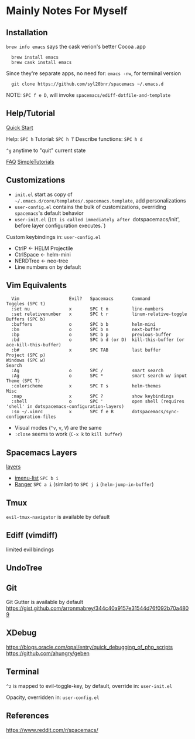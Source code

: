 # Mainly Notes For Myself

## Installation

`brew info emacs` says the cask verion's better Cocoa .app

```
  brew install emacs
  brew cask install emacs
```

Since they're separate apps, no need for: `emacs -nw`, for terminal version

```
  git clone https://github.com/syl20bnr/spacemacs ~/.emacs.d
```

  NOTE: `SPC f e D`, will invoke `spacemacs/ediff-dotfile-and-template`

## Help/Tutorial

  [Quick Start](http://spacemacs.org/doc/QUICK_START.html)

  Help:                `SPC h`
  Tutorial:            `SPC h T`
  Describe functions:  `SPC h d`

  `^g` anytime to "quit" current state

  [FAQ](http://spacemacs.org/doc/FAQ.html)
  [SimpleTutorials](https://simpletutorials.com/c/2883/Spacemacs)

## Customizations

* `init.el` start as copy of `~/.emacs.d/core/templates/.spacemacs.template`, add personalizations
* `user-config.el` contains the bulk of customizations, overriding `spacemacs`'s default behavior
* `user-init.el` ()`It is called immediately after `dotspacemacs/init', before layer configuration executes.`)

Custom keybindings in: `user-config.el`
  * CtrlP     <- HELM Projectile
  * CtrlSpace <- helm-mini
  * NERDTree  <- neo-tree
  * Line numbers on by default

## Vim Equivalents

```
  Vim                   Evil?   Spacemacs       Command
Toggles (SPC t)
  :set nu               x       SPC t n         line-numbers
  :set relativenumber   x       SPC t r         linum-relative-toggle
Buffers (SPC b)
  :buffers              o       SPC b b         helm-mini
  :bn                   o       SPC b n         next-buffer
  :bp                   o       SPC b p         previous-buffer
  :bd                   o       SPC b d (or D)  kill-this-buffer (or ace-kill-this-buffer)
  :b#                   x       SPC TAB         last buffer
Project (SPC p)
Windows (SPC w)
Search
  :Ag                   o       SPC /           smart search
  :Ag                   o       SPC *           smart search w/ input
Theme (SPC T)
  :colorscheme          x       SPC T s         helm-themes
Misc
  :map                  x       SPC ?           show keybindings
  :shell                o       SPC '           open shell (requires 'shell' in dotspacemacs-configuration-layers)
  :so ~/.vimrc          x       SPC f e R       dotspacemacs/sync-configuration-files
```

  * Visual modes (`^v`, `v`, `V`) are the same
  * `:close` seems to work (`C-x k` to `kill buffer`)
  
## Spacemacs Layers
  [layers](https://github.com/syl20bnr/spacemacs/tree/master/layers)

  * [imenu-list](https://github.com/syl20bnr/spacemacs/tree/master/layers/%2Btools/imenu-list) `SPC b i`
  * [Ranger](http://spacemacs.org/layers/+tools/ranger/README.html) `SPC a i` (similar) to `SPC j i` (`helm-jump-in-buffer`)

## Tmux
  `evil-tmux-navigator` is available by default

## Ediff (vimdiff)
  limited evil bindings

## UndoTree

## Git
  Git Gutter is available by default
    https://gist.github.com/arronmabrey/344c40a9157e31544d76f092b70a4809

## XDebug
  https://blogs.oracle.com/opal/entry/quick_debugging_of_php_scripts
  https://github.com/ahungry/geben

## Terminal
  `^z` is mapped to evil-toggle-key, by default, override in: `user-init.el`

  Opacity, overridden in: `user-config.el`
  
## References
https://www.reddit.com/r/spacemacs/
